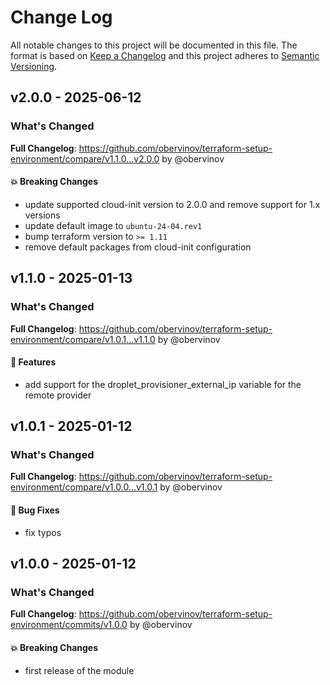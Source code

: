 # Change Log
All notable changes to this project will be documented in this file.
The format is based on [Keep a Changelog](http://keepachangelog.com/) and this project adheres to [Semantic Versioning](http://semver.org/).


## v2.0.0 - 2025-06-12
### What's Changed
**Full Changelog**: https://github.com/obervinov/terraform-setup-environment/compare/v1.1.0...v2.0.0 by @obervinov
#### 💥 Breaking Changes
* update supported cloud-init version to 2.0.0 and remove support for 1.x versions
* update default image to `ubuntu-24-04.rev1`
* bump terraform version to `>= 1.11`
* remove default packages from cloud-init configuration


## v1.1.0 - 2025-01-13
### What's Changed
**Full Changelog**: https://github.com/obervinov/terraform-setup-environment/compare/v1.0.1...v1.1.0 by @obervinov
#### 🚀 Features
* add support for the droplet_provisioner_external_ip variable for the remote provider


## v1.0.1 - 2025-01-12
### What's Changed
**Full Changelog**: https://github.com/obervinov/terraform-setup-environment/compare/v1.0.0...v1.0.1 by @obervinov
#### 🐛 Bug Fixes
* fix typos


## v1.0.0 - 2025-01-12
### What's Changed
**Full Changelog**: https://github.com/obervinov/terraform-setup-environment/commits/v1.0.0 by @obervinov
#### 💥 Breaking Changes
* first release of the module
